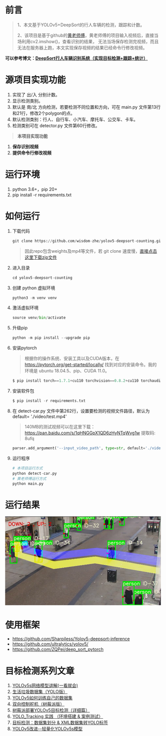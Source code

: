 # 前言

> 1、本文基于YOLOv5+DeepSort的行人车辆的检测，跟踪和计数。
>
> 2、该项目是基于github的[黄老师傅](https://github.com/dyh/unbox_yolov5_deepsort_counting)，黄老师傅的项目输入视频后，直接当场利用cv2.imshow()，查看识别的结果， 无法当场保存检测完视频，而且无法在服务器上跑，本文实现保存视频的结果已经命令行修改视频。

**可以参考博文：[DeepSort行人车辆识别系统（实现目标检测+跟踪+统计）](https://blog.csdn.net/qq_44231797/article/details/137443507?spm=1001.2014.3001.5502)**

# 源项目实现功能

1. 实现了 出/入 分别计数。
2. 显示检测类别。
3. 默认是 南/北 方向检测，若要检测不同位置和方向，可在 main.py 文件第13行和21行，修改2个polygon的点。
4. 默认检测类别：行人、自行车、小汽车、摩托车、公交车、卡车。
5. 检测类别可在 detector.py 文件第60行修改。

> **本项目实现功能**

1. **保存识别视频**
2. **提供命令行修改视频**

# 运行环境

1. python 3.6+，pip 20+
2. pip install -r requirements.txt

# 如何运行

1. 下载代码

   ```python
   git clone https://github.com/wisdom-zhe/yolov5-deepsort-counting.git
   ```

   > 因此repo包含weights及mp4等文件，若 git clone 速度慢，[直接点击这里下载zip文件](https://gh.ddlc.top/https://github.com/wisdom-zhe/yolov5-deepsort-counting/archive/refs/heads/master.zip)

2. 进入目录

   ```python
   cd yolov5-deepsort-counting
   ```

3. 创建 python 虚拟环境

   ```python
   python3 -m venv venv
   ```

4. 激活虚拟环境

   ```python
   source venv/bin/activate
   ```

5. 升级pip

   ```python
   python -m pip install --upgrade pip
   ```

6. 安装pytorch

   > 根据你的操作系统、安装工具以及CUDA版本，在 https://pytorch.org/get-started/locally/ 找到对应的安装命令。我的环境是 ubuntu 18.04.5、pip、CUDA 11.0。

   ```python
   $ pip install torch==1.7.1+cu110 torchvision==0.8.2+cu110 torchaudio===0.7.2 -f https://download.pytorch.org/whl/torch_stable.html
   ```

7. 安装软件包

   ```python
   $ pip install -r requirements.txt
   ```

8. 在 detect-car.py 文件中第262行，设置要检测的视频文件路径，默认为default= './video/test.mp4'

   > 140MB的测试视频可以在这里下载：https://pan.baidu.com/s/1qHNGGpX1QD6zHyNTqWvg1w 提取码: 8ufq

   ```python
   parser.add_argument('--input_video_path', type=str, default='./video/test02.mp4',help='source video path.')
   ```

9. 运行程序

   ```python
   # 本项目运行方式
   python detect-car.py
   # 黄老师傅运行方式
   python main.py
   ```

# 运行结果

![image-20240406230944851](result.png)

# 使用框架

- https://github.com/Sharpiless/Yolov5-deepsort-inference
- https://github.com/ultralytics/yolov5/
- https://github.com/ZQPei/deep_sort_pytorch

# 目标检测系列文章

1. [YOLOv5s网络模型讲解(一看就会)](https://blog.csdn.net/qq_44231797/article/details/129408786)
 2. [生活垃圾数据集（YOLO版）](https://blog.csdn.net/qq_44231797/article/details/133203722)
 3. [YOLOv5如何训练自己的数据集](https://blog.csdn.net/qq_44231797/article/details/133206747)
 4. [双向控制舵机（树莓派版）](https://blog.csdn.net/qq_44231797/article/details/132955718)
 5. [树莓派部署YOLOv5目标检测（详细篇）](https://blog.csdn.net/qq_44231797/article/details/133270195)
 6. [YOLO_Tracking 实践 （环境搭建 & 案例测试）](https://blog.csdn.net/qq_44231797/article/details/137110236)
 7. [目标检测：数据集划分 & XML数据集转YOLO标签](https://blog.csdn.net/qq_44231797/article/details/137246424?spm=1001.2014.3001.5502)
 8. [YOLOv5改进--轻量化YOLOv5s模型](https://blog.csdn.net/qq_44231797/article/details/137443386?spm=1001.2014.3001.5502)